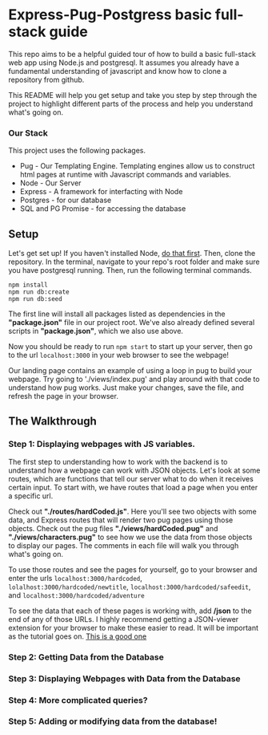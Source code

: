 # Express-Pug-Postgress basic full-stack guide
This repo aims to be a helpful guided tour of how to build a basic full-stack web app using Node.js and postgresql.  It assumes you already have a fundamental understanding of javascript and know how to clone a repository from github.

This README will help you get setup and take you step by step through the project to highlight different parts of the process and help you understand what's going on.

### Our Stack

This project uses the following packages.

* Pug - Our Templating Engine.  Templating engines allow us to construct html pages at runtime with Javascript commands and variables.
* Node - Our Server
* Express - A framework for interfacting with Node
* Postgres - for our database
* SQL and PG Promise - for accessing the database

## Setup

Let's get set up!  If you haven't installed Node, [do that first](https://docs.npmjs.com/getting-started/installing-node).  Then, clone the repository.  In the terminal, navigate to your repo's root folder and make sure you have postgresql running. Then, run the following terminal commands.

```
npm install
npm run db:create
npm run db:seed
```
The first line will install all packages listed as dependencies in the **"package.json"** file in our project root.
We've also already defined several scripts in **"package.json"**, which we also use above.

Now you should be ready to run `npm start` to start up your server, then go to the url `localhost:3000` in your web browser to see the webpage!

Our landing page contains an example of using a loop in pug to build your webpage.  Try going to './views/index.pug' and play around with that code to understand how pug works.  Just make your changes, save the file, and refresh the page in your browser.

## The Walkthrough

### Step 1: Displaying webpages with JS variables.

The first step to understanding how to work with the backend is to understand how a webpage can work with JSON objects.  Let's look at some routes, which are functions that tell our server what to do when it receives certain input.  To start with, we have routes that load a page when you enter a specific url.

Check out **"./routes/hardCoded.js"**.  Here you'll see two objects with some data, and Express routes that will render two pug pages using those objects.  Check out the pug files **"./views/hardCoded.pug"** and **"./views/characters.pug"** to see how we use the data from those objects to display our pages.  The comments in each file will walk you through what's going on.

To use those routes and see the pages for yourself, go to your browser and enter the urls `localhost:3000/hardcoded`, `lolalhost:3000/hardcoded/newtitle`, `localhost:3000/hardcoded/safeedit`, and `localhost:3000/hardcoded/adventure`

To see the data that each of these pages is working with, add **/json** to the end of any of those URLs. I highly recommend getting a JSON-viewer extension for your browser to make these easier to read. It will be important as the tutorial goes on. [This is a good one](https://chrome.google.com/webstore/detail/jsonview/chklaanhfefbnpoihckbnefhakgolnmc?hl=en)

### Step 2: Getting Data from the Database

### Step 3: Displaying Webpages with Data from the Database

### Step 4: More complicated queries?

### Step 5: Adding or modifying data from the database!
